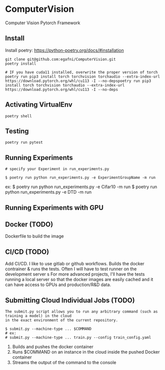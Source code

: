 # ComputerVision
Computer Vision Pytorch Framework

## Install

Install poetry: https://python-poetry.org/docs/#installation

    git clone git@github.com:egafni/ComputerVision.git
    poetry install

    # IF you have cuda11 installed, overwrite the proper version of torch
    poetry run pip3 install torch torchvision torchaudio --extra-index-url https://download.pytorch.org/whl/cu113 -I --no-depspoetry run pip3 install torch torchvision torchaudio --extra-index-url https://download.pytorch.org/whl/cu113 -I --no-deps

## Activating VirtualEnv

    poetry shell

## Testing

    poetry run pytest

## Running Experiments

    # specify your Experiment in run_experiments.py

    $ poetry run python run_experiments.py -e ExperimentGroupName -m run

ex:
    $ poetry run python run_experiments.py -e Cifar10 -m run
    $ poetry run python run_experiments.py -e DTD -m run


## Running Experiments with GPU
## Docker (TODO)

Dockerfile to build the image

## CI/CD (TODO)

Add CI/CD.  I like to use gitlab or github workflows.  Builds the docker contrainer & runs the tests. Often I will have to test runner on the development server s
For more advanced projects, I'll have the tests running a local server so that the docker images 
are easily cached and it can have access to GPUs and production/R&D data.

## Submitting Cloud Individual Jobs (TODO)

    The submit.py script allows you to run any arbitrary command (such as training a model) in the cloud
    in the exact environment of the current repository.

    $ submit.py --machine-type ... $COMMAND 
    # ex:
    # submit.py --machine-type ... train.py --config train_config.yaml

  1) Builds and pushes the docker container
  2) Runs $COMMAND on an instance in the cloud inside the pushed Docker container
  3) Streams the output of the command to the console

